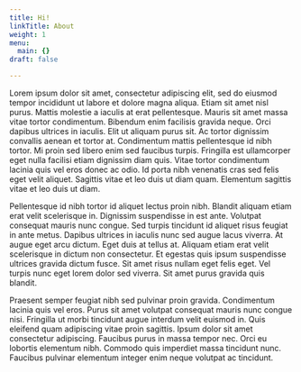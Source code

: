 ```yaml
---
title: Hi!
linkTitle: About
weight: 1
menu:
  main: {}
draft: false

---
```

Lorem ipsum dolor sit amet, consectetur adipiscing elit, sed do eiusmod tempor incididunt ut labore et dolore magna aliqua. Etiam sit amet nisl purus. Mattis molestie a iaculis at erat pellentesque. Mauris sit amet massa vitae tortor condimentum. Bibendum enim facilisis gravida neque. Orci dapibus ultrices in iaculis. Elit ut aliquam purus sit. Ac tortor dignissim convallis aenean et tortor at. Condimentum mattis pellentesque id nibh tortor. Mi proin sed libero enim sed faucibus turpis. Fringilla est ullamcorper eget nulla facilisi etiam dignissim diam quis. Vitae tortor condimentum lacinia quis vel eros donec ac odio. Id porta nibh venenatis cras sed felis eget velit aliquet. Sagittis vitae et leo duis ut diam quam. Elementum sagittis vitae et leo duis ut diam.

Pellentesque id nibh tortor id aliquet lectus proin nibh. Blandit aliquam etiam erat velit scelerisque in. Dignissim suspendisse in est ante. Volutpat consequat mauris nunc congue. Sed turpis tincidunt id aliquet risus feugiat in ante metus. Dapibus ultrices in iaculis nunc sed augue lacus viverra. At augue eget arcu dictum. Eget duis at tellus at. Aliquam etiam erat velit scelerisque in dictum non consectetur. Et egestas quis ipsum suspendisse ultrices gravida dictum fusce. Sit amet risus nullam eget felis eget. Vel turpis nunc eget lorem dolor sed viverra. Sit amet purus gravida quis blandit.

Praesent semper feugiat nibh sed pulvinar proin gravida. Condimentum lacinia quis vel eros. Purus sit amet volutpat consequat mauris nunc congue nisi. Fringilla ut morbi tincidunt augue interdum velit euismod in. Quis eleifend quam adipiscing vitae proin sagittis. Ipsum dolor sit amet consectetur adipiscing. Faucibus purus in massa tempor nec. Orci eu lobortis elementum nibh. Commodo quis imperdiet massa tincidunt nunc. Faucibus pulvinar elementum integer enim neque volutpat ac tincidunt.
